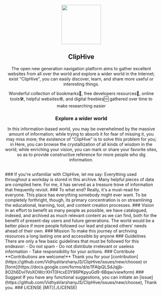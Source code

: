 <p align="center">
   <a href="https://cliphive.tk">
   <img src="https://user-images.githubusercontent.com/76642252/200379508-06fac1f0-5baf-4a84-a2ac-b6a3963a6876.png" width="130" />
   </a>
   <br />
<h2 align="center">ClipHive</h2>
<p align="center"></p>
<p align="center">
   The open new generation navigation platform aims to gather excellent websites from all over the world and explore a wider world in the Internet;
   exist "ClipHive", you can easily discover, learn, and share more useful or interesting things.
</p>
<p align="center">  Wonderful collection of bookmarks🔖, free developers resources🧵, online tools🛠️, helpful websites🕸️, and digital freebies🆓 gathered over time to make researching easier</p>
<h3 align="center"> Explore a wider world </h3>
<p align="center"> In this information-based world, you may be overwhelmed by the massive amount of information; while trying to absorb it for fear of missing it, you may miss more; the existence of "ClipHive" is to solve this problem for you; in Here, you can browse the crystallization of all kinds of wisdom in the world;
   while enriching your vision, you can mark or share your favorite sites, so as to provide constructive reference for more people who dig information. 
</p>
<p align="center">
   <a href="README_zh-CN.md">
   </a>
</p>
</p>
<br />
###  If you're unfamiliar with ClipHive, let me say:
Everything used throughout a workday is stored in this archive. Many helpful pieces of data are compiled here. For me, it has served as a treasure trove of information that frequently revisit.
### To what end?
Really, it's a must-read for everyone. This place has everything somebody might ever want. To be completely forthright, though, its primary concentration is on streamlining the educational, learning, tool, and content creation processes.
### Vision 
In an effort to benefit as many people as possible, we have catalogued, indexed, and archived as much relevant content as we can find, both for the benefit of present-day users and future generations. The world would be a better place if more people followed our lead and placed others' needs ahead of their own.
### Mission
To make this journey of archiving resources a long lasting one and accessible by anyone
### Guidelines
There are only a few basic guidelines that must be followed for this endeavor:
- Do not spam
- Do not distribute irrelevant or useless information
- Take responsibility for your actions.
### Contribute
**Contributions are welcome!**
Thank you for your [contribution](https://github.com/VidhyaVarshanyJS/ClipHive/issues/new/choose) or [form](https://docs.google.com/forms/d/e/1FAIpQLSdJqjjb-8O2h6Dvi1VoXOWcrXHT0HcxE0Y96PKpyuGd9-6Bqw/viewform)
### Suggest
If you have any functional suggestions, you can initiate an [issue](https://github.com/VidhyaVarshanyJS/ClipHive/issues/new/choose), Thank you.
### LICENSE
[MIT](./LICENSE)
